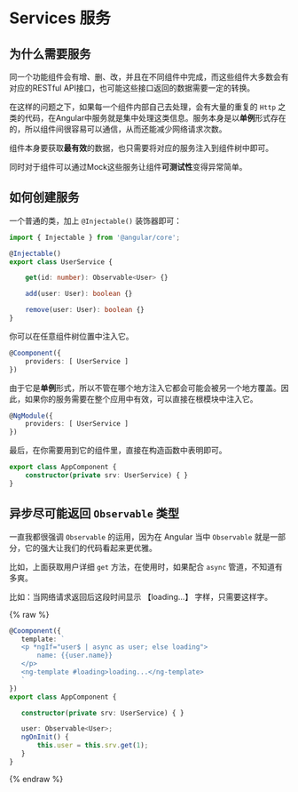 # Services 服务


## 为什么需要服务

同一个功能组件会有增、删、改，并且在不同组件中完成，而这些组件大多数会有对应的RESTful API接口，也可能这些接口返回的数据需要一定的转换。

在这样的问题之下，如果每一个组件内部自己去处理，会有大量的重复的 `Http` 之类的代码，在Angular中服务就是集中处理这类信息。服务本身是以**单例**形式存在的，所以组件间很容易可以通信，从而还能减少网络请求次数。

组件本身要获取**最有效**的数据，也只需要将对应的服务注入到组件树中即可。

同时对于组件可以通过Mock这些服务让组件**可测试性**变得异常简单。

## 如何创建服务

一个普通的类，加上 `@Injectable()` 装饰器即可：

```typescript
import { Injectable } from '@angular/core';

@Injectable()
export class UserService {

    get(id: number): Observable<User> {}

    add(user: User): boolean {}

    remove(user: User): boolean {}
}
```

你可以在任意组件树位置中注入它。

```typescript
@Coomponent({
    providers: [ UserService ]
})
```

由于它是**单例**形式，所以不管在哪个地方注入它都会可能会被另一个地方覆盖。因此，如果你的服务需要在整个应用中有效，可以直接在根模块中注入它。

```typescript
@NgModule({
    providers: [ UserService ]
})
```

最后，在你需要用到它的组件里，直接在构造函数中表明即可。

```typescript
export class AppComponent {
    constructor(private srv: UserService) { }
}
```

## 异步尽可能返回 `Observable` 类型

一直我都很强调 `Observable` 的运用，因为在 Angular 当中 `Observable` 就是一部分，它的强大让我们的代码看起来更优雅。

比如，上面获取用户详细 `get` 方法，在使用时，如果配合 `async` 管道，不知道有多爽。

比如：当网络请求返回后这段时间显示 【loading...】 字样，只需要这样字。

{% raw %}
 ```typescript
@Coomponent({
    template: `
    <p *ngIf="user$ | async as user; else loading">
        name: {{user.name}}
    </p>
    <ng-template #loading>loading...</ng-template>
    `
})
export class AppComponent {

    constructor(private srv: UserService) { }

    user: Observable<User>;
    ngOnInit() {
        this.user = this.srv.get(1);
    }
}
``` 
{% endraw %}